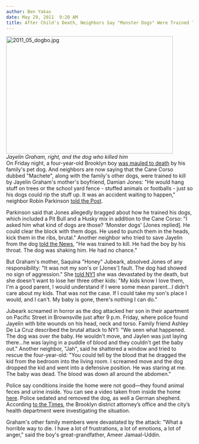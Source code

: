 ```yaml
---
author: Ben Yakas
date: May 29, 2011  9:20 AM
title: After Child's Death, Neighbors Say "Monster Dogs" Were Trained To Kill
---
```


<p><span class="mt-enclosure mt-enclosure-image" style="display: inline;"> </span></p><div class="image-left" style=" width:450px; "> <img alt="2011_05_dogbo.jpg" src="https://web.archive.org/web/20130223085949im_/http://gothamist.com/attachments/byakas/2011_05_dogbo.jpg" width="450" height="317"> <br> <i>Jayelin Graham, right, and the dog who killed him</i></div> On Friday night, a four-year-old Brooklyn boy <a href="https://web.archive.org/web/20130223085949/http://gothamist.com/2011/05/28/pet_pit_bull_kills_four-year-old_in.php">was mauled to death</a> by his family&apos;s pet dog. And neighbors are now saying that the Cane Corso dubbed &quot;Machete&quot;, along with the family&apos;s other dogs, were trained to kill by Jayelin Graham&apos;s mother&apos;s boyfriend, Damian Jones: &quot;He would hang stuff on trees or the school yard fence - stuffed animals or footballs - just so his dogs could rip the stuff up. It was an accident waiting to happen,&quot; neighbor Robin Parkinson <a href="https://web.archive.org/web/20130223085949/http://www.nypost.com/p/news/local/brooklyn/dad_bragged_about_dog_that_killed_2G5pOCYHxJRYkz8XrGd7GN?CMP=OTC-rss&amp;FEEDNAME=">told the Post</a>.<p></p>

<p>Parkinson said that Jones allegedly bragged about how he trained his dogs, which included a Pit Bull and a Husky mix in addition to the Cane Corso: &quot;I asked him what kind of dogs are those? &apos;Monster dogs&apos; [Jones replied]. He could clear the block with them dogs. He used to punch them in the heads, kick them in the ribs, brutal.&quot; Another neighbor who tried to save Jayelin from the dog <a href="https://web.archive.org/web/20130223085949/http://www.nydailynews.com/ny_local/2011/05/29/2011-05-29_mutant_mutt_was_trained_to_kill_by_owner.html?r=ny_local&amp;utm_source=feedburner&amp;utm_medium=feed&amp;utm">told the News</a>, &quot;He was trained to kill. He had the boy by his throat. The dog was shaking him. He had no chance.&quot;</p>

<p>But Graham&apos;s mother, Saquina &quot;Honey&quot; Jubeark, absolved Jones of any responsibility: &quot;It was not my son&apos;s or [Jones&apos;] fault. The dog had showed no sign of aggression.&quot; She <a href="https://web.archive.org/web/20130223085949/http://www.ny1.com/content/top_stories/139951/ny1-exclusive--brooklyn-mom-breaks-silence-in-fatal-dog-attack">told NY1</a> she was devastated by the death, but she doesn&apos;t want to lose her three other kids: &quot;My kids know I love them, I&apos;m a good parent, I would understand if I were some mean parent...I didn&apos;t care about my kids. That was not the case. If I could take my son&apos;s place I would, and I can&apos;t. My baby is gone, there&apos;s nothing I can do.&quot;</p>

<p>Jubeark screamed in horror as the dog attacked her son in their apartment on Pacific Street in Brownsville just after 9 p.m. Friday, where police found Jayelin with bite wounds on his head, neck and torso. Family friend Ashley De La Cruz described the brutal attack to NY1: &quot;We seen what happened. The dog was over the baby. He wouldn&apos;t move, and Jaylen was just laying there...he was laying in a puddle of blood and they couldn&apos;t get the baby out.&quot; Another neighbor, &quot;Jah&quot;, said he shattered a window and tried to rescue the four-year-old: &quot;You could tell by the blood that he dragged the kid from the bedroom into the living room. I screamed move and the dog dropped the kid and went into a defensive position. He was staring at me. The baby was dead. The blood was down all around the abdomen.&quot;</p>

<p>Police say conditions inside the home were not good&#x2014;they found animal feces and urine inside. You can see a video taken from inside the home <a href="https://web.archive.org/web/20130223085949/http://www.wpix.com/news/wpix-dog-maul-dead-story,0,3496505.story">here</a>. Police sedated and removed the dog, as well a German shepherd. According <a href="https://web.archive.org/web/20130223085949/http://www.nytimes.com/2011/05/29/nyregion/boy-4-is-mauled-to-death-in-brooklyn.html?_r=2&amp;ref=nyregion">to the Times</a>, the Brooklyn district attorney&#x2019;s office and the city&#x2019;s health department were investigating the situation.</p>

<p>Graham&apos;s other family members were devastated by the attack: &quot;What a horrible way to die. I have a lot of frustrations, a lot of emotions, a lot of anger,&quot; said the boy&apos;s great-grandfather, Ameer Jamaal-Uddin. </p>